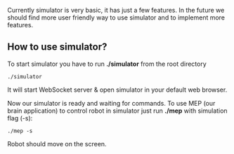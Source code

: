 Currently simulator is very basic, it has just a few features. In the future
we should find more user friendly way to use simulator and to implement more features.

## How to use simulator?
To start simulator you have to run **./simulator** from the root directory
```
./simulator
```
It will start WebSocket server & open simulator in your default web browser.

Now our simulator is ready and waiting for commands. To use MEP (our brain application)
to control robot in simulator just run **./mep** with simulation flag (-s):
```
./mep -s
```

Robot should move on the screen.